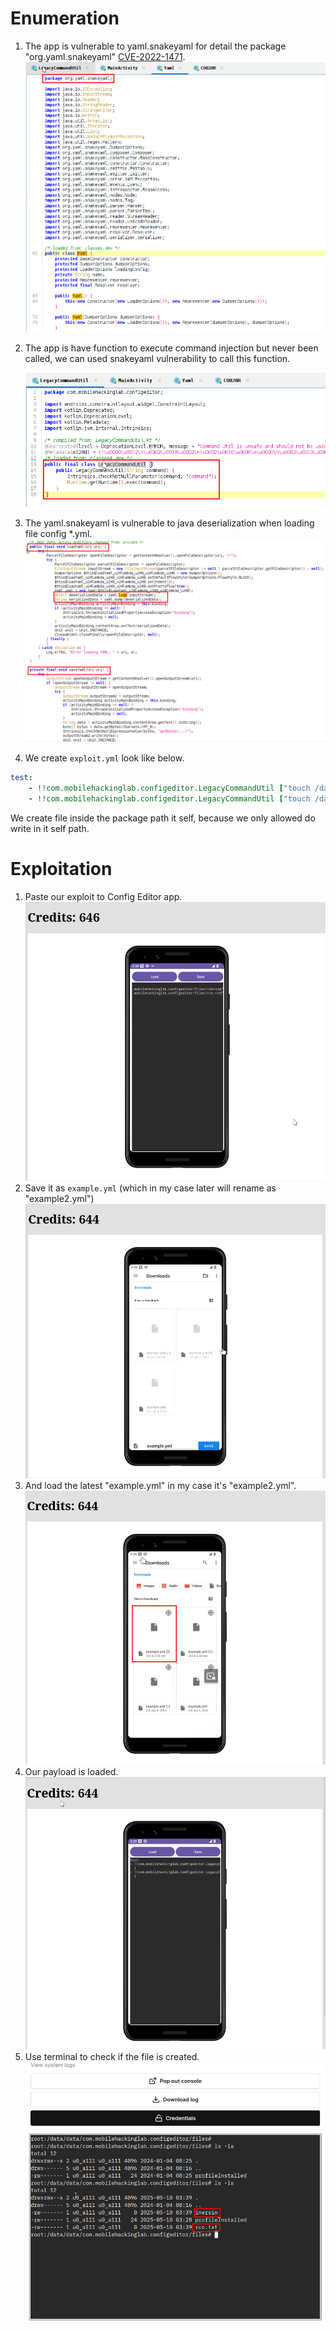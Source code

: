 # Enumeration

1. The app is vulnerable to yaml.snakeyaml for detail the package "org.yaml.snakeyaml" [CVE-2022-1471](https://snyk.io/blog/unsafe-deserialization-snakeyaml-java-cve-2022-1471/).
![yaml.snakeyaml](images/snakeyaml.png)
2. The app is have function to execute command injection but never been called, we can used snakeyaml vulnerability to call this function.

   ![function command injection](images/function-command-injection.png)
4. The yaml.snakeyaml is vulnerable to java deserialization when loading file config *.yml.
![snakeyaml implementation](images/snakeyaml-implementation.png)
5. We create `exploit.yml` look like below.
```yml
test:
    - !!com.mobilehackinglab.configeditor.LegacyCommandUtil ["touch /data/data/com.mobilehackinglab.configeditor/files/inersin"]
    - !!com.mobilehackinglab.configeditor.LegacyCommandUtil ["touch /data/data/com.mobilehackinglab.configeditor/files/rce.txt"]
```
We create file inside the package path it self, because we only allowed do write in it self path.

# Exploitation
1. Paste our exploit to Config Editor app.
![exploit.yml](images/exploit.png)
2. Save it as `example.yml` (which in my case later will rename as "example2.yml")
![save exploit](images/save-exploit.png)
3. And load the latest "example.yml" in my case it's "example2.yml".
![load exploit](images/load-exploit.png)
4. Our payload is loaded.
![exploit executed](images/result-exploit.png)
5. Use terminal to check if the file is created.
![terminal rce](images/rce.png)
